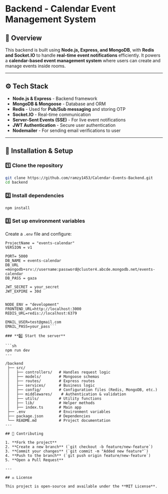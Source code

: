 # Backend - Calendar Event Management System

## 📌 Overview

This backend is built using **Node.js, Express, and MongoDB**, with **Redis and Socket.IO** to handle **real-time event notifications** efficiently. It powers a **calendar-based event management system** where users can create and manage events inside rooms.

---

## ⚙️ Tech Stack

- **Node.js & Express** - Backend framework
- **MongoDB & Mongoose** - Database and ORM
- **Redis** - Used for **Pub/Sub messaging** and storing OTP
- **Socket.IO** - Real-time communication
- **Server-Sent Events (SSE)** - For live event notifications
- **JWT Authentication** - Secure user authentication
- **Nodemailer** - For sending email verifications to user

---

## 🔧 Installation & Setup

### **1️⃣ Clone the repository**

```sh
git clone https://github.com/ramzy1453/Calendar-Events-Backend.git
cd backend
```

### **2️⃣ Install dependencies**

```sh
npm install
```

### **3️⃣ Set up environment variables**

Create a `.env` file and configure:

````env
ProjectName = "events-calendar"
VERSION = v1

PORT= 5000
DB_NAME = events-calendar
DB_URL =mongodb+srv://username:password@cluster4.abcde.mongodb.net/events-calendar
DB_PASS = gaza

JWT_SECRET = your_secret
JWT_EXPIRE = 30d


NODE_ENV = "development"
FRONTEND_URL=http://localhost:3000
REDIS_URL=redis://localhost:6379

EMAIL_USER=test@gmail.com
EMAIL_PASS=your_pass```

### **4️⃣ Start the server**

```sh
npm run dev
---

/backend
 ├── src/
 │   ├── controllers/   # Handles request logic
 │   ├── models/        # Mongoose schemas
 │   ├── routes/        # Express routes
 │   ├── services/      # Business logic
 │   ├── config/        # Configuration files (Redis, MongoDB, etc.)
 │   ├── middlewares/    # Authentication & validation
 │   ├── utils/         # Utility functions
 │   ├── lib/           # Helper methods
 │   ├── index.ts       # Main app
 ├── .env               # Environment variables
 ├── package.json       # Dependencies
 └── README.md          # Project documentation
---

## 📜 Contributing

1. **Fork the project**
2. **Create a new branch** (`git checkout -b feature/new-feature`)
3. **Commit your changes** (`git commit -m "Added new feature"`)
4. **Push to the branch** (`git push origin feature/new-feature`)
5. **Open a Pull Request**

---

## ⚖️ License

This project is open-source and available under the **MIT License**.
````

